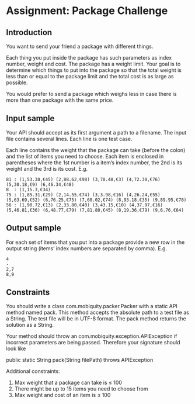 # Assignment:	Package	Challenge

## Introduction

You want to send your friend a package with different things.

Each thing you put inside the package has such parameters as index number, weight and cost. The
package has a weight limit. Your goal is to determine which things to put into the package so that the
total weight is less than or equal to the package limit and the total cost is as large as possible.

You would prefer to send a package which weighs less in case there is more than one package with the
same price.

## Input	sample

Your API should accept as its first argument a path to a filename. The input file contains several lines.
Each line is one test case.

Each line contains the weight that the package can take (before the colon) and the list of items you need
to choose. Each item is enclosed in parentheses where the 1st number is a item’s index number, the 2nd
is its weight and the 3rd is its cost. E.g.

```
81 : (1,53.38,€45) (2,88.62,€98) (3,78.48,€3) (4,72.30,€76) (5,30.18,€9) (6,46.34,€48)
8  : (1,15.3,€34)
75 : (1,85.31,€29) (2,14.55,€74) (3,3.98,€16) (4,26.24,€55) (5,63.69,€52) (6,76.25,€75) (7,60.02,€74) (8,93.18,€35) (9,89.95,€78)
56 : (1,90.72,€13) (2,33.80,€40) (3,43.15,€10) (4,37.97,€16) (5,46.81,€36) (6,48.77,€79) (7,81.80,€45) (8,19.36,€79) (9,6.76,€64)
```
## Output	sample

For each set of items that you put into a package provide a new row in the output string (items’ index
numbers are separated by comma). E.g.

```
4
-
2,7
8,9
```


## Constraints

You should write a class com.mobiquity.packer.Packer with a static API method named pack. This
method accepts the absolute path to a test file as a String. The test file will be in UTF-8 format. The pack
method returns the solution as a String.

Your method should throw an com.mobiquity.exception.APIException if incorrect parameters are being
passed. Therefore your signature should look like

public static String pack(String filePath) throws APIException

Additional constraints:

1. Max weight that a package can take is ≤ 100
2. There might be up to 15 items you need to choose from
3. Max weight and cost of an item is ≤ 100


